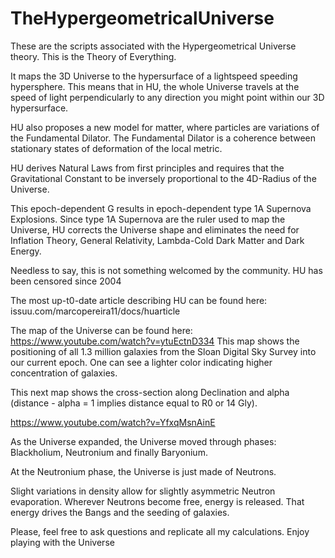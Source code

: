 # TheHypergeometricalUniverse

These are the scripts associated with the Hypergeometrical Universe theory.  This is the Theory of Everything.

It maps the 3D Universe to the hypersurface of a lightspeed speeding hypersphere.  This means that in HU, the whole Universe travels at the speed of light perpendicularly to any direction you might point within our 3D hypersurface.

HU also proposes a new model for matter, where particles are variations of the Fundamental Dilator.
The Fundamental Dilator is a coherence between stationary states of deformation of the local metric.

HU derives Natural Laws from first principles and requires that the Gravitational Constant to be inversely
proportional to the 4D-Radius of the Universe.

This epoch-dependent G results in epoch-dependent type 1A Supernova Explosions.  Since type 1A Supernova are the ruler 
used to map the Universe, HU corrects the Universe shape and eliminates the need for Inflation Theory, General Relativity,
Lambda-Cold Dark Matter and Dark Energy.

Needless to say, this is not something welcomed by the community. HU has been censored since 2004

The most up-t0-date article describing HU can be found here:
issuu.com/marcopereira11/docs/huarticle

The map of the Universe can be found here:
https://www.youtube.com/watch?v=ytuEctnD334
This map shows the positioning of all 1.3 million galaxies from the Sloan Digital Sky Survey into our current epoch.
One can see a lighter color indicating higher concentration of galaxies. 

This next map shows the cross-section along Declination and alpha 
(distance - alpha = 1 implies distance equal to R0 or 14 Gly).

https://www.youtube.com/watch?v=YfxqMsnAinE

 
As the Universe expanded, the Universe moved through phases: Blackholium, Neutronium and finally Baryonium.

At the Neutronium phase, the Universe is just made of Neutrons.  

Slight variations in density allow for slightly asymmetric Neutron evaporation.
Wherever Neutrons become free, energy is released. That energy drives the Bangs and the seeding of galaxies.

Please, feel free to ask questions and replicate all my calculations.  Enjoy playing with the Universe


